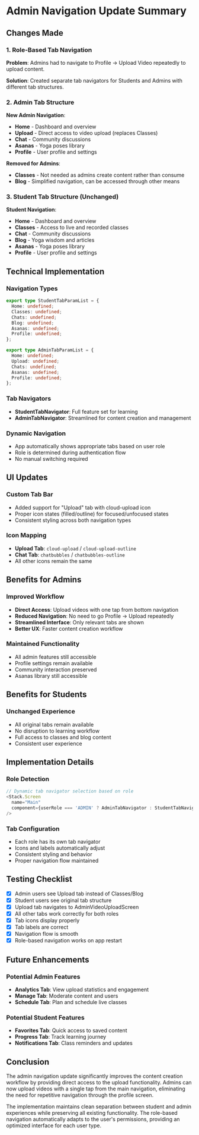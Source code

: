 # Admin Navigation Update Summary

## Changes Made

### 1. Role-Based Tab Navigation
**Problem**: Admins had to navigate to Profile → Upload Video repeatedly to upload content.

**Solution**: Created separate tab navigators for Students and Admins with different tab structures.

### 2. Admin Tab Structure
**New Admin Navigation**:
- **Home** - Dashboard and overview
- **Upload** - Direct access to video upload (replaces Classes)
- **Chat** - Community discussions
- **Asanas** - Yoga poses library
- **Profile** - User profile and settings

**Removed for Admins**:
- **Classes** - Not needed as admins create content rather than consume
- **Blog** - Simplified navigation, can be accessed through other means

### 3. Student Tab Structure (Unchanged)
**Student Navigation**:
- **Home** - Dashboard and overview
- **Classes** - Access to live and recorded classes
- **Chat** - Community discussions
- **Blog** - Yoga wisdom and articles
- **Asanas** - Yoga poses library
- **Profile** - User profile and settings

## Technical Implementation

### Navigation Types
```typescript
export type StudentTabParamList = {
  Home: undefined;
  Classes: undefined;
  Chats: undefined;
  Blog: undefined;
  Asanas: undefined;
  Profile: undefined;
};

export type AdminTabParamList = {
  Home: undefined;
  Upload: undefined;
  Chats: undefined;
  Asanas: undefined;
  Profile: undefined;
};
```

### Tab Navigators
- **StudentTabNavigator**: Full feature set for learning
- **AdminTabNavigator**: Streamlined for content creation and management

### Dynamic Navigation
- App automatically shows appropriate tabs based on user role
- Role is determined during authentication flow
- No manual switching required

## UI Updates

### Custom Tab Bar
- Added support for "Upload" tab with cloud-upload icon
- Proper icon states (filled/outline) for focused/unfocused states
- Consistent styling across both navigation types

### Icon Mapping
- **Upload Tab**: `cloud-upload` / `cloud-upload-outline`
- **Chat Tab**: `chatbubbles` / `chatbubbles-outline`
- All other icons remain the same

## Benefits for Admins

### Improved Workflow
- **Direct Access**: Upload videos with one tap from bottom navigation
- **Reduced Navigation**: No need to go Profile → Upload repeatedly
- **Streamlined Interface**: Only relevant tabs are shown
- **Better UX**: Faster content creation workflow

### Maintained Functionality
- All admin features still accessible
- Profile settings remain available
- Community interaction preserved
- Asanas library still accessible

## Benefits for Students

### Unchanged Experience
- All original tabs remain available
- No disruption to learning workflow
- Full access to classes and blog content
- Consistent user experience

## Implementation Details

### Role Detection
```typescript
// Dynamic tab navigator selection based on role
<Stack.Screen 
  name="Main" 
  component={userRole === 'ADMIN' ? AdminTabNavigator : StudentTabNavigator} 
/>
```

### Tab Configuration
- Each role has its own tab navigator
- Icons and labels automatically adjust
- Consistent styling and behavior
- Proper navigation flow maintained

## Testing Checklist

- [x] Admin users see Upload tab instead of Classes/Blog
- [x] Student users see original tab structure
- [x] Upload tab navigates to AdminVideoUploadScreen
- [x] All other tabs work correctly for both roles
- [x] Tab icons display properly
- [x] Tab labels are correct
- [x] Navigation flow is smooth
- [x] Role-based navigation works on app restart

## Future Enhancements

### Potential Admin Features
- **Analytics Tab**: View upload statistics and engagement
- **Manage Tab**: Moderate content and users
- **Schedule Tab**: Plan and schedule live classes

### Potential Student Features
- **Favorites Tab**: Quick access to saved content
- **Progress Tab**: Track learning journey
- **Notifications Tab**: Class reminders and updates

## Conclusion

The admin navigation update significantly improves the content creation workflow by providing direct access to the upload functionality. Admins can now upload videos with a single tap from the main navigation, eliminating the need for repetitive navigation through the profile screen.

The implementation maintains clean separation between student and admin experiences while preserving all existing functionality. The role-based navigation automatically adapts to the user's permissions, providing an optimized interface for each user type.